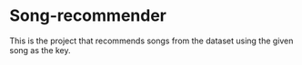 # Song-recommender
This is the project that recommends songs from the dataset using the given song as the key.

